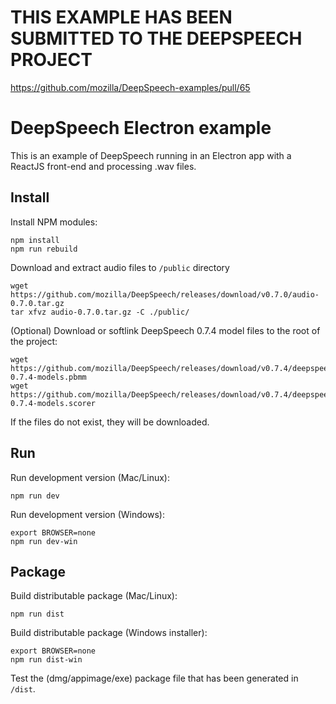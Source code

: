 # THIS EXAMPLE HAS BEEN SUBMITTED TO THE DEEPSPEECH PROJECT

https://github.com/mozilla/DeepSpeech-examples/pull/65



# DeepSpeech Electron example

This is an example of DeepSpeech running in an Electron app with a ReactJS front-end and processing .wav files.

## Install

Install NPM modules:

```
npm install
npm run rebuild
```

Download and extract audio files to `/public` directory

```
wget https://github.com/mozilla/DeepSpeech/releases/download/v0.7.0/audio-0.7.0.tar.gz
tar xfvz audio-0.7.0.tar.gz -C ./public/
```

(Optional) Download or softlink DeepSpeech 0.7.4 model files to the root of the project:

```
wget https://github.com/mozilla/DeepSpeech/releases/download/v0.7.4/deepspeech-0.7.4-models.pbmm
wget https://github.com/mozilla/DeepSpeech/releases/download/v0.7.4/deepspeech-0.7.4-models.scorer
```

If the files do not exist, they will be downloaded.

## Run

Run development version (Mac/Linux):

```
npm run dev
```

Run development version (Windows):

```
export BROWSER=none
npm run dev-win
```

## Package

Build distributable package (Mac/Linux):

```
npm run dist
```

Build distributable package (Windows installer):

```
export BROWSER=none
npm run dist-win
```

Test the (dmg/appimage/exe) package file that has been generated in `/dist`.
